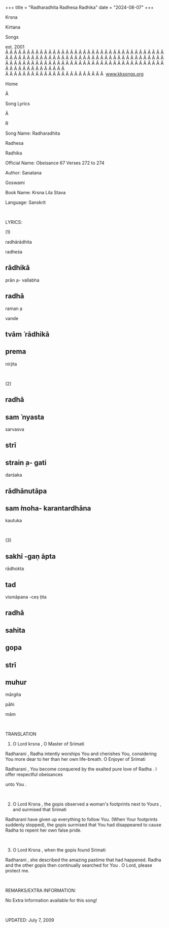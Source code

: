 +++ 
title = "Radharadhita Radhesa Radhika"
date = "2024-08-07"
+++

Krsna
 
Kirtana
 
Songs

est. 2001
Â Â Â Â Â Â Â Â Â Â Â Â Â Â Â Â Â Â Â Â Â Â Â Â Â Â Â Â Â Â Â Â Â Â Â Â Â Â Â Â Â Â Â Â Â Â Â Â Â Â Â Â Â Â Â Â Â Â Â Â Â Â Â Â Â Â Â Â Â Â Â Â Â Â Â Â Â Â Â Â Â Â Â Â Â Â Â Â Â Â Â Â Â Â Â Â Â Â Â Â Â Â Â Â Â Â Â Â Â Â Â Â Â Â Â Â Â Â Â Â Â Â Â Â Â  
Â Â Â Â Â Â Â Â Â Â Â Â Â Â Â Â Â Â Â Â Â Â Â  
www.kksongs.org








Home


Ã 
 
Song Lyrics
 
Ã 
 
R


Song Name: 
Radharadhita
 
Radhesa
 
Radhika


Official Name: Obeisance 67 Verses 272 to 274


Author: 
Sanatana
 
Goswami


Book Name: 
Krsna
 Lila 
Stava


Language: 
Sanskrit




 


LYRICS:


(1)


radhārādhita
 
radheśa
 
rādhikā
-
prān
̣a-
vallabha
 


radhā
-
raman
̣a

vande
 
tvām
́ 
rādhikā
-
prema
-
nirjita
 


 


(2)


radhā
-
sam
́
nyasta
-
sarvasva
 
strī
-
strain
̣a-
gati
-
darśaka
 


rādhānutāpa
-
sam
́moha-
karantardhāna
-
kautuka
 


 


(3)


sakhī
-gaṇ
āpta
-
rādhokta
 
tad
-
vismāpana
-ceṣ
ṭita
 


radhā
-
sahita
-
gopa
-
strī
-
muhur
-
mārgita
 
pāhi
 
mām


 


TRANSLATION


1) O Lord 
krsna
, O Master of 
Srimati
 
Radharani
, 
Radha
 intently
worships 
You
 and cherishes You, considering You more
dear to her than her own life-breath. O Enjoyer of 
Srimati


Radharani
, You become conquered by the exalted pure
love of 
Radha
. I offer respectful 
obeisances

unto 
You
.


 


2) O Lord 
Krsna
, the 
gopis
 observed a
woman's footprints next to 
Yours
, and surmised that 
Srimati
 
Radharani
 have given up
everything to follow You. (When 
Your
 footprints
suddenly stopped), the 
gopis
 surmised that You had
disappeared to cause 
Radha
 to repent her own false
pride.


 


3) O Lord 
Krsna
, when the 
gopis
 found 
Srimati
 
Radharani
, she described
the amazing pastime that had happened. 
Radha
 and the
other 
gopis
 then continually searched for 
You
. O Lord, please protect me.


 


REMARKS/EXTRA INFORMATION:


No
Extra Information available for this song!


 


UPDATED:
 July 7, 2009
